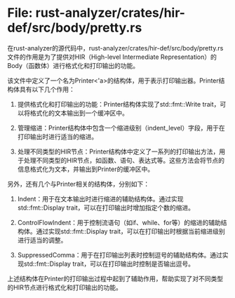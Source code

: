 # File: rust-analyzer/crates/hir-def/src/body/pretty.rs

在rust-analyzer的源代码中，rust-analyzer/crates/hir-def/src/body/pretty.rs文件的作用是为了提供对HIR（High-level Intermediate Representation）的Body（函数体）进行格式化和打印输出的功能。

该文件中定义了一个名为Printer<'a>的结构体，用于表示打印输出器。Printer结构体具有以下几个作用：

1. 提供格式化和打印输出的功能：Printer结构体实现了std::fmt::Write trait，可以将格式化的文本输出到一个缓冲区中。

2. 管理缩进：Printer结构体中包含一个缩进级别（indent_level）字段，用于在打印输出时进行适当的缩进。

3. 处理不同类型的HIR节点：Printer结构体中定义了一系列的打印输出方法，用于处理不同类型的HIR节点，如函数、语句、表达式等。这些方法会将节点的信息格式化为文本，并输出到Printer的缓冲区中。

另外，还有几个与Printer相关的结构体，分别如下：

1. Indent：用于在文本输出时进行缩进的辅助结构体。通过实现std::fmt::Display trait，可以在打印输出时增加指定个数的缩进。

2. ControlFlowIndent：用于控制流语句（如if、while、for等）的缩进的辅助结构体。通过实现std::fmt::Display trait，可以在打印输出时根据当前缩进级别进行适当的调整。

3. SuppressedComma：用于在打印输出列表时控制逗号的辅助结构体。通过实现std::fmt::Display trait，可以在打印输出时控制是否输出逗号。

上述结构体在Printer的打印输出过程中起到了辅助作用，帮助实现了对不同类型的HIR节点进行格式化和打印输出的功能。

